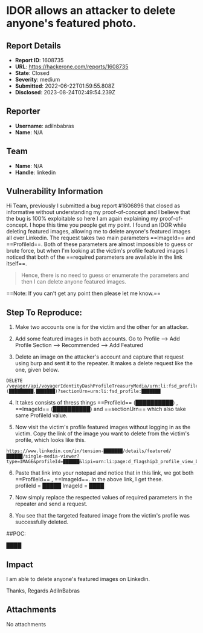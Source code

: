 # IDOR allows an attacker to delete anyone's featured photo.

## Report Details
- **Report ID**: 1608735
- **URL**: https://hackerone.com/reports/1608735
- **State**: Closed
- **Severity**: medium
- **Submitted**: 2022-06-22T01:59:55.808Z
- **Disclosed**: 2023-08-24T02:49:54.239Z

## Reporter
- **Username**: adilnbabras
- **Name**: N/A

## Team
- **Name**: N/A
- **Handle**: linkedin

## Vulnerability Information
Hi Team, previously I submitted a bug report #1606896  that closed as informative without understanding my proof-of-concept and I believe that the bug is 100% exploitable so here I am again explaining my proof-of-concept. I hope this time you people get my point.
I found an IDOR while deleting featured images, allowing me to delete anyone's featured images all over Linkedin. The request takes two main parameters ==ImageId== and ==ProfileId==. Both of these parameters are almost impossible to guess or brute force, but when I'm looking at the victim's profile featured images I noticed that both of the ==required parameters are available in the link itself==.
> Hence, there is no need to guess or enumerate the parameters and then I can delete anyone featured images.

==Note: If you can't get any point then please let me know.==

Step To Reproduce:
-------------------
1. Make two accounts one is for the victim and the other for an attacker.
    
2. Add some featured images in both accounts. Go to
    Profile --> Add Profile Section --> Recommended --> Add Featured

3. Delete an image on the attacker's account and capture that request using burp and sent it to the repeater.
    It makes a delete request like the one, given below.
```
DELETE /voyager/api/voyagerIdentityDashProfileTreasuryMedia/urn:li:fsd_profileTreasuryMedia:(█████████,███████)?sectionUrn=urn:li:fsd_profile:███████
```

4. It takes consists of thress things ==ProfileId== (██████████) , ==ImageId== (██████████) and ==sectionUrn== which also take same ProfileId value.
    

5. Now visit the victim's profile featured images without logging in as the victim.
    Copy the link of the image you want to delete from the victim's profile, which looks like this.

```
https://www.linkedin.com/in/tension-███████/details/featured/██████/single-media-viewer?type=IMAGE&profileId=██████&lipi=urn:li:page:d_flagship3_profile_view_base_featured_details%3B███████
```

6.  Paste that link into your notepad and notice that in this link, we got both ==ProfileId== , ==ImageId==.
In the above link, I get these.    
profileId = █████
ImageId = ████

7. Now simply replace the respected values of required parameters in the repeater and send a request.

8. You see that the targeted featured image from the victim's profile was successfully deleted.

##POC:

████

## Impact

I am able to delete anyone's featured images on Linkedin.

Thanks,
Regards
AdilnBabras

## Attachments
No attachments
